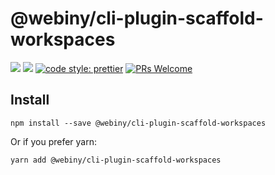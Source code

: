 # @webiny/cli-plugin-scaffold-workspaces
[![](https://img.shields.io/npm/dw/@webiny/cli-plugin-scaffold-workspaces.svg)](https://www.npmjs.com/package/@webiny/cli-plugin-scaffold-workspaces)
[![](https://img.shields.io/npm/v/@webiny/cli-plugin-scaffold-workspaces.svg)](https://www.npmjs.com/package/@webiny/cli-plugin-scaffold-workspaces)
[![code style: prettier](https://img.shields.io/badge/code_style-prettier-ff69b4.svg?style=flat-square)](https://github.com/prettier/prettier)
[![PRs Welcome](https://img.shields.io/badge/PRs-welcome-brightgreen.svg?style=flat-square)](http://makeapullrequest.com)

## Install
```
npm install --save @webiny/cli-plugin-scaffold-workspaces
```

Or if you prefer yarn:
```
yarn add @webiny/cli-plugin-scaffold-workspaces
```
